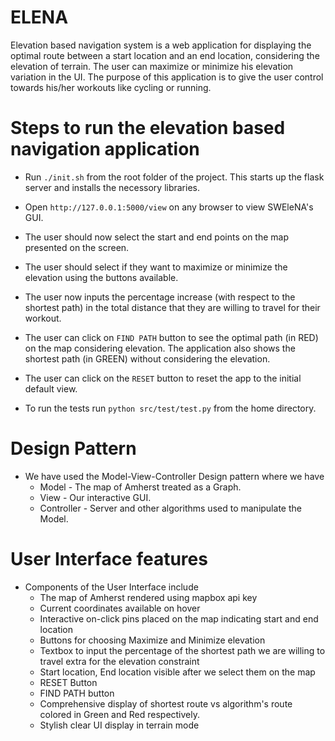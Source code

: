 # ELENA
Elevation based navigation system is a web application for displaying the optimal route between a start location and an end location, considering the elevation of terrain. The user can maximize or minimize his elevation variation in the UI. The purpose of this application is to give the user control towards his/her workouts like cycling or running. 

# Steps to run the elevation based navigation application

- Run ```./init.sh``` from the root folder of the project. This starts up the flask server and installs the necessory libraries.
- Open `http://127.0.0.1:5000/view` on any browser to view SWEleNA's GUI.

- The user should now select the start and end points on the map presented on the screen.
- The user should select if they want to maximize or minimize the elevation using the buttons available.
- The user now inputs the percentage increase (with respect to the shortest path) in the total distance that they are willing to travel for their workout.
- The user can click on `FIND PATH` button to see the optimal path (in RED) on the map considering elevation. The application also shows the shortest path (in GREEN) without considering the elevation.
- The user can click on the `RESET` button to reset the app to the initial default view.

- To run the tests run `python src/test/test.py` from the home directory.


# Design Pattern 
- We have used the Model-View-Controller Design pattern where we have 
    - Model - The map of Amherst treated as a Graph. 
    - View - Our interactive GUI.
    - Controller - Server and other algorithms used to manipulate the Model.

# User Interface features
- Components of the User Interface include
    - The map of Amherst rendered using mapbox api key
    - Current coordinates available on hover
    - Interactive on-click pins placed on the map indicating start and end location
    - Buttons for choosing Maximize and Minimize elevation
    - Textbox to input the percentage of the shortest path we are willing to travel extra for the elevation constraint
    - Start location, End location visible after we select them on the map
    - RESET Button
    - FIND PATH button
    - Comprehensive display of shortest route vs algorithm's route colored in Green and Red respectively.
    - Stylish clear UI display in terrain mode